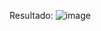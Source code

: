 Resultado:
![image](https://github.com/IgorCRH/Desafio-Est-gio-Target-Sistemas/assets/125159948/7c47dcab-fe0d-4968-99ca-be49bb65d3a2)
